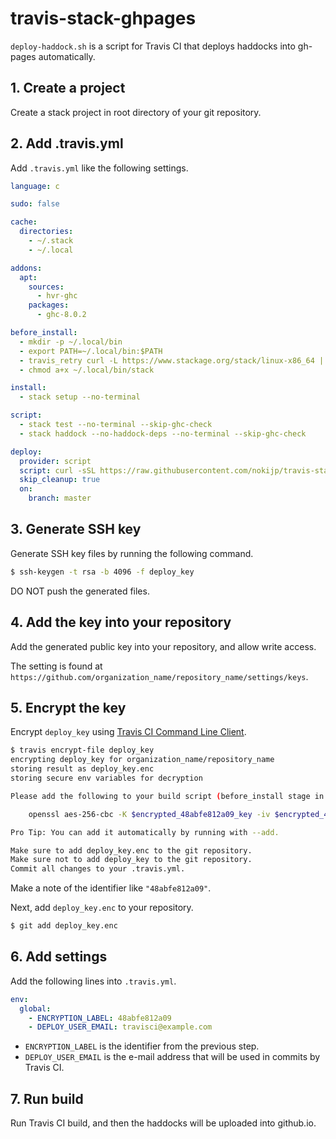 # travis-stack-ghpages

`deploy-haddock.sh` is a script for Travis CI that deploys haddocks into gh-pages automatically.

## 1. Create a project

Create a stack project in root directory of your git repository.

## 2. Add .travis.yml

Add `.travis.yml` like the following settings.

```yaml
language: c

sudo: false

cache:
  directories:
    - ~/.stack
    - ~/.local

addons:
  apt:
    sources:
      - hvr-ghc
    packages:
      - ghc-8.0.2

before_install:
  - mkdir -p ~/.local/bin
  - export PATH=~/.local/bin:$PATH
  - travis_retry curl -L https://www.stackage.org/stack/linux-x86_64 | tar -xzO --wildcards '*/stack' > ~/.local/bin/stack
  - chmod a+x ~/.local/bin/stack

install:
  - stack setup --no-terminal

script:
  - stack test --no-terminal --skip-ghc-check
  - stack haddock --no-haddock-deps --no-terminal --skip-ghc-check

deploy:
  provider: script
  script: curl -sSL https://raw.githubusercontent.com/nokijp/travis-stack-ghpages/master/deploy-haddock.sh | bash
  skip_cleanup: true
  on:
    branch: master
```

## 3. Generate SSH key

Generate SSH key files by running the following command.

```bash
$ ssh-keygen -t rsa -b 4096 -f deploy_key
```

DO NOT push the generated files.

## 4. Add the key into your repository

Add the generated public key into your repository, and allow write access.

The setting is found at `https://github.com/organization_name/repository_name/settings/keys`.

## 5. Encrypt the key

Encrypt `deploy_key` using [Travis CI Command Line Client](https://github.com/travis-ci/travis.rb#readme).

```bash
$ travis encrypt-file deploy_key
encrypting deploy_key for organization_name/repository_name
storing result as deploy_key.enc
storing secure env variables for decryption

Please add the following to your build script (before_install stage in your .travis.yml, for instance):

    openssl aes-256-cbc -K $encrypted_48abfe812a09_key -iv $encrypted_48abfe812a09_iv -in deploy_key.enc -out deploy_key -d

Pro Tip: You can add it automatically by running with --add.

Make sure to add deploy_key.enc to the git repository.
Make sure not to add deploy_key to the git repository.
Commit all changes to your .travis.yml.
```

Make a note of the identifier like `"48abfe812a09"`.

Next, add `deploy_key.enc` to your repository.

```bash
$ git add deploy_key.enc
```

## 6. Add settings

Add the following lines into `.travis.yml`.

```yaml
env:
  global:
    - ENCRYPTION_LABEL: 48abfe812a09
    - DEPLOY_USER_EMAIL: travisci@example.com
```

- `ENCRYPTION_LABEL` is the identifier from the previous step.
- `DEPLOY_USER_EMAIL` is the e-mail address that will be used in commits by Travis CI.

## 7. Run build

Run Travis CI build, and then the haddocks will be uploaded into github.io.
